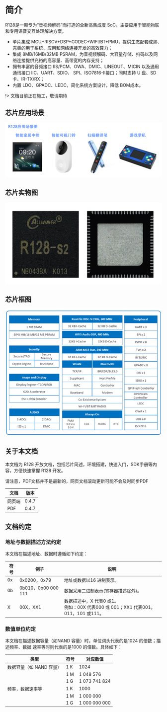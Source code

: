 # 简介

R128是一颗专为“音视频解码”而打造的全新高集成度 SoC，主要应用于智能物联和专用语音交互处理解决方案。

- 单片集成 MCU+RISCV+DSP+CODEC+WIFI/BT+PMU，提供生态配套成熟、完善的用于系统、应用和网络连接开发的高效算力；
- 集成 8MB/16MB/32MB PSRAM，为音视频解码、大容量存储、扫码以及网络连接提供充裕的高容量、高带宽的内存支持；
- 拥有丰富的音频接口 IIS/PCM、OWA、DMIC、LINEOUT、MICIN 以及通用通讯接口 IIC、UART、SDIO、 SPI、ISO7816卡接口；同时支持 U 盘、SD卡、IR-TX/RX；
- 内置 LDO、GPADC、LEDC，简化系统方案设计，降低 BOM成本。

!> 文档目前正在施工，敬请期待

## 芯片应用场景

![image-20220601152708483](assets/post/README/R128APP1.jpg)

## 芯片实物图

![R128ZB.png](assets/post/README/1680832460884-r128zb.png)

## 芯片框图

![image-20230319113235278](assets/post/README/image-20230319113235278-1691039559823-1.png)


## 关于本文档

本文档为 R128 开放文档，包括芯片简述，环境搭建，快速入门，SDK手册等内容，方便快速掌握 R128 开发。


请注意，PDF文档并不是最新的，网页文档滚动更新可能不会及时同步PDF

| 文档   | 版本  |
| ------ | ----- |
| 网页端 | 0.4.7 |
| PDF    | 0.4.7 |

## 文档约定

### 地址与数据描述方法约定

本文档在描述地址、数据时遵循如下约定：

| 符号 | 例子                | 说明                                                         |
| ---- | ------------------- | ------------------------------------------------------------ |
| 0x   | 0x0200，0x79        | 地址或数据以16 进制表示。                                    |
| 0b   | 0b010，0b00 000 111 | 数据采用二进制表示(寄存器描述除外)。                         |
| X    | 00X，XX1            | 数据描述中，X 代表0 或1。<br />例如：00X 代表000 或 001；XX1 代表001，011，101 或111。 |

### 数值单位约定

本文档在描述数据容量（如NAND 容量）时，单位词头代表的是1024 的倍数；描述频率、数据
速率等时则代表的是1000 的倍数。具体如下：

| 类型                     | 符号 | 对应数值      |
| ------------------------ | ---- | ------------- |
| 数据容量（如 NAND 容量） | 1 K  | 1024          |
|                          | 1 M  | 1 048 576     |
|                          | 1 G  | 1 073 741 824 |
| 频率，数据速率等         | 1 K  | 1000          |
|                          | 1 M  | 1 000 000     |
|                          | 1 G  | 1 000 000 000 |

